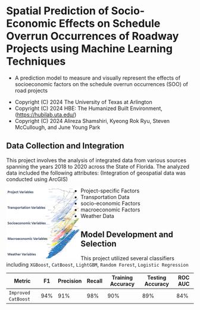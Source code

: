 # Spatial Prediction of Socio-Economic Effects on Schedule Overrun Occurrences of Roadway Projects using Machine Learning Techniques
- A prediction model to measure and visually represent the effects of socioeconomic factors on the schedule overrun occurrences (SOO) of road projects

 *  Copyright (C) 2024  The University of Texas at Arlington
 *  Copyright (C) 2024  HBE: The Humanized Built Environment, (https://hubilab.uta.edu/)
 *  Copyright (C) 2024  Alireza Shamshiri, Kyeong Rok Ryu, Steven McCullough, and June Young Park

## Data Collection and Integration 
This project involves the analysis of integrated data from various sources spanning the years 2018 to 2020 across the State of Florida. The analyzed data included the following attributes:
(Integration of geospatial data was conducted using ArcGIS)

<p align="center">
		<img align="left" src="https://github.com/Alireza-shm/CatBoost_SOO_Prediction/blob/main/Images/Data.png" "height="200" width="200" />
</p>

 * Project-specific Factors
 * Transportation Data
 * socio-economic Factors
 * macroeconomic Factors
 * Weather Data

## Model Development and Selection
This project utilized several classifiers including `XGBoost`, `CatBoost`, `LightGBM`, `Random Forest`, `Logistic Regression`

|       Metric      | F1 | Precision | Recall | Training Accuracy | Testing Accuracy | ROC AUC |
|-------------------|----|-----------|--------|-------------------|------------------|---------|
|`Improved CatBoost`|94% |91%|98%|90%|89%|84%|
